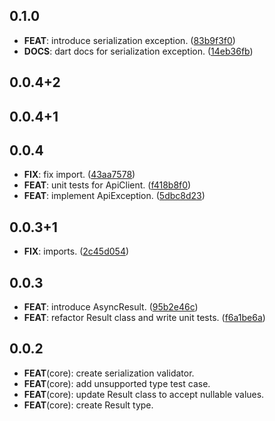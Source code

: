 ## 0.1.0

- **FEAT**: introduce serialization exception. ([83b9f3f0](https://github.com/Yogi-7y/Project-Y.git/commit/83b9f3f048168cd11ea9edc4608d69f4285254d1))
- **DOCS**: dart docs for serialization exception. ([14eb36fb](https://github.com/Yogi-7y/Project-Y.git/commit/14eb36fbae2e556a920347a61dc4c334fb84e09c))

## 0.0.4+2

## 0.0.4+1

## 0.0.4

- **FIX**: fix import. ([43aa7578](https://github.com/Yogi-7y/Project-Y.git/commit/43aa7578dd33da46f3793b3ef882e5ff381569bd))
- **FEAT**: unit tests for ApiClient. ([f418b8f0](https://github.com/Yogi-7y/Project-Y.git/commit/f418b8f076043771867d4d8624dcb2e7fc2889fd))
- **FEAT**: implement ApiException. ([5dbc8d23](https://github.com/Yogi-7y/Project-Y.git/commit/5dbc8d2388d28add347a15515c4a4703c637e6e7))

## 0.0.3+1

- **FIX**: imports. ([2c45d054](https://github.com/Yogi-7y/Project-Y.git/commit/2c45d054abd4358241a591ad9be2a9400d91692a))

## 0.0.3

- **FEAT**: introduce AsyncResult. ([95b2e46c](https://github.com/Yogi-7y/Project-Y.git/commit/95b2e46c1791dbe016ce87f1463c27d379fd4859))
- **FEAT**: refactor Result class and write unit tests. ([f6a1be6a](https://github.com/Yogi-7y/Project-Y.git/commit/f6a1be6a3547c67ac96f9c96ad6eaa2e240b8873))

## 0.0.2

- **FEAT**(core): create serialization validator.
- **FEAT**(core): add unsupported type test case.
- **FEAT**(core): update Result class to accept nullable values.
- **FEAT**(core): create Result type.
